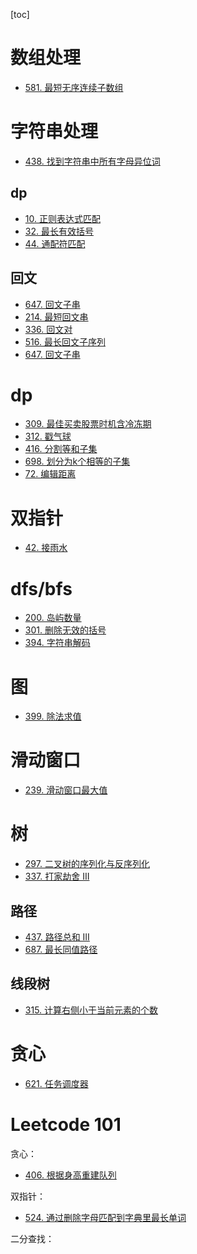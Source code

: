 [toc]





# 数组处理

* [581. 最短无序连续子数组](https://leetcode-cn.com/problems/shortest-unsorted-continuous-subarray/)



# 字符串处理

* [438. 找到字符串中所有字母异位词](https://leetcode-cn.com/problems/find-all-anagrams-in-a-string/)



## dp

* [10. 正则表达式匹配](https://leetcode-cn.com/problems/regular-expression-matching/)
* [32. 最长有效括号](https://leetcode-cn.com/problems/longest-valid-parentheses/)
* [44. 通配符匹配](https://leetcode-cn.com/problems/wildcard-matching/)



## 回文

* [647. 回文子串](https://leetcode-cn.com/problems/palindromic-substrings/)
* [214. 最短回文串](https://leetcode-cn.com/problems/shortest-palindrome/)
* [336. 回文对](https://leetcode-cn.com/problems/palindrome-pairs/)
* [516. 最长回文子序列](https://leetcode-cn.com/problems/longest-palindromic-subsequence/)
* [647. 回文子串](https://leetcode-cn.com/problems/palindromic-substrings/)



# dp

* [309. 最佳买卖股票时机含冷冻期](https://leetcode-cn.com/problems/best-time-to-buy-and-sell-stock-with-cooldown/)
* [312. 戳气球](https://leetcode-cn.com/problems/burst-balloons/)
* [416. 分割等和子集](https://leetcode-cn.com/problems/partition-equal-subset-sum/)
* [698. 划分为k个相等的子集](https://leetcode-cn.com/problems/partition-to-k-equal-sum-subsets/)
* [72. 编辑距离](https://leetcode-cn.com/problems/edit-distance/)



# 双指针

* [42. 接雨水](https://leetcode-cn.com/problems/trapping-rain-water/)



# dfs/bfs

* [200. 岛屿数量](https://leetcode-cn.com/problems/number-of-islands/)
* [301. 删除无效的括号](https://leetcode-cn.com/problems/remove-invalid-parentheses/)
* [394. 字符串解码](https://leetcode-cn.com/problems/decode-string/)



# 图

* [399. 除法求值](https://leetcode-cn.com/problems/evaluate-division/)





# 滑动窗口

* [239. 滑动窗口最大值](https://leetcode-cn.com/problems/sliding-window-maximum/)





# 树

* [297. 二叉树的序列化与反序列化](https://leetcode-cn.com/problems/serialize-and-deserialize-binary-tree/)
* [337. 打家劫舍 III](https://leetcode-cn.com/problems/house-robber-iii/)

## 路径

* [437. 路径总和 III](https://leetcode-cn.com/problems/path-sum-iii/)
* [687. 最长同值路径](https://leetcode-cn.com/problems/longest-univalue-path/)

## 线段树

* [315. 计算右侧小于当前元素的个数](https://leetcode-cn.com/problems/count-of-smaller-numbers-after-self/)





# 贪心

* [621. 任务调度器](https://leetcode-cn.com/problems/task-scheduler/)





# Leetcode 101

贪心：

* [406. 根据身高重建队列](https://leetcode-cn.com/problems/queue-reconstruction-by-height/)

双指针：

* [524. 通过删除字母匹配到字典里最长单词](https://leetcode-cn.com/problems/longest-word-in-dictionary-through-deleting/)

二分查找：








